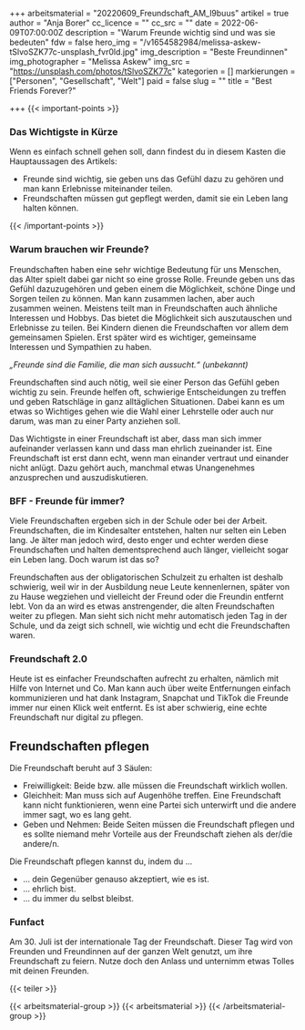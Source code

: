+++
arbeitsmaterial = "20220609_Freundschaft_AM_l9buus"
artikel = true
author = "Anja Borer"
cc_licence = ""
cc_src = ""
date = 2022-06-09T07:00:00Z
description = "Warum Freunde wichtig sind und was sie bedeuten"
fdw = false
hero_img = "/v1654582984/melissa-askew-tSlvoSZK77c-unsplash_fvr0ld.jpg"
img_description = "Beste Freundinnen"
img_photographer = "Melissa Askew"
img_src = "https://unsplash.com/photos/tSlvoSZK77c"
kategorien = []
markierungen = ["Personen", "Gesellschaft", "Welt"]
paid = false
slug = ""
title = "Best Friends Forever?"

+++
{{< important-points >}} <h3>Das Wichtigste in Kürze</h3>

<p>Wenn es einfach schnell gehen soll, dann findest du in diesem Kasten die Hauptaussagen des Artikels:</p>

<ul>

<li>Freunde sind wichtig, sie geben uns das Gefühl dazu zu gehören und man kann Erlebnisse miteinander teilen.</li>

<li>Freundschaften müssen gut gepflegt werden, damit sie ein Leben lang halten können.</li>

</ul> {{< /important-points >}}

### Warum brauchen wir Freunde?

Freundschaften haben eine sehr wichtige Bedeutung für uns Menschen, das Alter spielt dabei gar nicht so eine grosse Rolle. Freunde geben uns das Gefühl dazuzugehören und geben einem die Möglichkeit, schöne Dinge und Sorgen teilen zu können. Man kann zusammen lachen, aber auch zusammen weinen. Meistens teilt man in Freundschaften auch ähnliche Interessen und Hobbys. Das bietet die Möglichkeit sich auszutauschen und Erlebnisse zu teilen. Bei Kindern dienen die Freundschaften vor allem dem gemeinsamen Spielen. Erst später wird es wichtiger, gemeinsame Interessen und Sympathien zu haben.

_„Freunde sind die Familie, die man sich aussucht.“ (unbekannt)_

Freundschaften sind auch nötig, weil sie einer Person das Gefühl geben wichtig zu sein. Freunde helfen oft, schwierige Entscheidungen zu treffen und geben Ratschläge in ganz alltäglichen Situationen. Dabei kann es um etwas so Wichtiges gehen wie die Wahl einer Lehrstelle oder auch nur darum, was man zu einer Party anziehen soll.

Das Wichtigste in einer Freundschaft ist aber, dass man sich immer aufeinander verlassen kann und dass man ehrlich zueinander ist. Eine Freundschaft ist erst dann echt, wenn man einander vertraut und einander nicht anlügt. Dazu gehört auch, manchmal etwas Unangenehmes anzusprechen und auszudiskutieren.

### BFF - Freunde für immer?

Viele Freundschaften ergeben sich in der Schule oder bei der Arbeit. Freundschaften, die im Kindesalter entstehen, halten nur selten ein Leben lang. Je älter man jedoch wird, desto enger und echter werden diese Freundschaften und halten dementsprechend auch länger, vielleicht sogar ein Leben lang. Doch warum ist das so?

Freundschaften aus der obligatorischen Schulzeit zu erhalten ist deshalb schwierig, weil wir in der Ausbildung neue Leute kennenlernen, später von zu Hause wegziehen und vielleicht der Freund oder die Freundin entfernt lebt. Von da an wird es etwas anstrengender, die alten Freundschaften weiter zu pflegen. Man sieht sich nicht mehr automatisch jeden Tag in der Schule, und da zeigt sich schnell, wie wichtig und echt die Freundschaften waren.

### Freundschaft 2.0

Heute ist es einfacher Freundschaften aufrecht zu erhalten, nämlich mit Hilfe von Internet und Co. Man kann auch über weite Entfernungen einfach kommunizieren und hat dank Instagram, Snapchat und TikTok die Freunde immer nur einen Klick weit entfernt. Es ist aber schwierig, eine echte Freundschaft nur digital zu pflegen.

## Freundschaften pflegen

Die Freundschaft beruht auf 3 Säulen:

* Freiwilligkeit: Beide bzw. alle müssen die Freundschaft wirklich wollen.
* Gleichheit: Man muss sich auf Augenhöhe treffen. Eine Freundschaft kann nicht funktionieren, wenn eine Partei sich unterwirft und die andere immer sagt, wo es lang geht.
* Geben und Nehmen: Beide Seiten müssen die Freundschaft pflegen und es sollte niemand mehr Vorteile aus der Freundschaft ziehen als der/die andere/n.

Die Freundschaft pflegen kannst du, indem du …

* … dein Gegenüber genauso akzeptiert, wie es ist.
* … ehrlich bist.
* … du immer du selbst bleibst.

### Funfact

Am 30. Juli ist der internationale Tag der Freundschaft. Dieser Tag wird von Freunden und Freundinnen auf der ganzen Welt genutzt, um ihre Freundschaft zu feiern. Nutze doch den Anlass und unternimm etwas Tolles mit deinen Freunden.

{{< teiler >}}

{{< arbeitsmaterial-group >}}
{{< arbeitsmaterial >}}
{{< /arbeitsmaterial-group >}}
